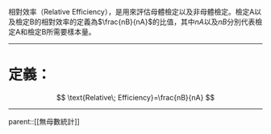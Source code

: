 相對效率（Relative Efficiency），是用來評估母體檢定以及非母體檢定。檢定A以及檢定B的相對效率的定義為$\frac{nB}{nA}$的比值，其中$nA$以及$nB$分別代表檢定A和檢定B所需要樣本量。
- - -
# 定義：
$$
\text{Relative\; Efficiency}=\frac{nB}{nA}
$$
- - -
parent::[[無母數統計]]